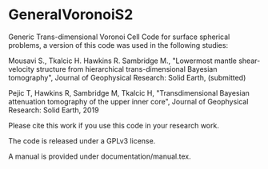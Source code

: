 # GeneralVoronoiS2

Generic Trans-dimensional Voronoi Cell Code for surface spherical problems, a version
of this code was used in the following studies:

Mousavi S., Tkalcic H. Hawkins R. Sambridge M., "Lowermost mantle shear-velocity structure from hierarchical 
trans-dimensional Bayesian tomography", Journal of Geophysical Research: Solid Earth, (submitted)

Pejic T, Hawkins R, Sambridge M, Tkalcic H, "Transdimensional Bayesian attenuation tomography
of the upper inner core", Journal of Geophysical Research: Solid Earth, 2019

Please cite this work if you use this code in your research work.

The code is released under a GPLv3 license.

A manual is provided under documentation/manual.tex.




